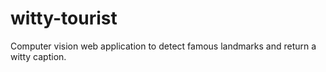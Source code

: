 # witty-tourist
Computer vision web application to detect famous landmarks and return a witty caption.
